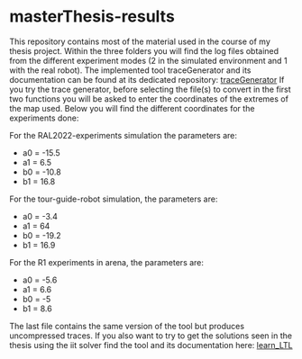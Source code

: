 # masterThesis-results
This repository contains most of the material used in the course of my thesis project. 
Within the three folders you will find the log files obtained from the different experiment modes (2 in the simulated environment and 1 with the real robot).
The implemented tool traceGenerator and its documentation can be found at its dedicated repository: [traceGenerator](https://github.com/piquet8/TraceGenerator_Script.git) 
If you try the trace generator, before selecting the file(s) to convert in the first two functions you will be asked to enter the coordinates of the extremes of the map used. Below you will find the different coordinates for the experiments done:

For the RAL2022-experiments simulation the parameters are:
- a0 = -15.5
- a1 = 6.5
- b0 = -10.8
- b1 = 16.8

For the tour-guide-robot simulation, the parameters are:
- a0 = -3.4
- a1 = 64
- b0 = -19.2
- b1 = 16.9

For the R1 experiments in arena, the parameters are:
-	a0 = -5.6
-	a1 = 6.6
-	b0 = -5
-	b1 = 8.6

The last file contains the same version of the tool but produces uncompressed traces.
If you also want to try to get the solutions seen in the thesis using the iit solver find the tool and its documentation here: [learn_LTL](https://github.com/EnricoGhiorzi/learn_ltl.git)
